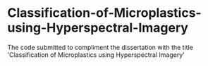# Classification-of-Microplastics-using-Hyperspectral-Imagery
The code submitted to compliment the dissertation with the title 'Classification of Microplastics using Hyperspectral Imagery'
